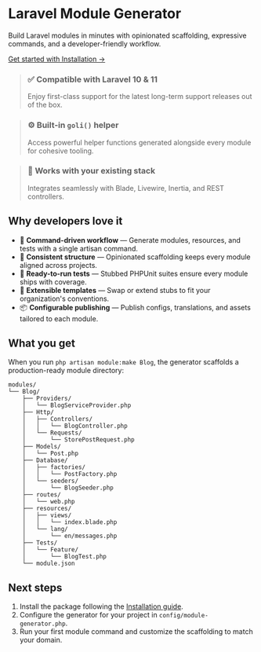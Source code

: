 # Laravel Module Generator

Build Laravel modules in minutes with opinionated scaffolding, expressive commands, and a developer-friendly workflow.

[Get started with Installation →](./installation.md)

> ### ✅ Compatible with Laravel 10 & 11
> Enjoy first-class support for the latest long-term support releases out of the box.

> ### ⚙️ Built-in `goli()` helper
> Access powerful helper functions generated alongside every module for cohesive tooling.

> ### 🧩 Works with your existing stack
> Integrates seamlessly with Blade, Livewire, Inertia, and REST controllers.

## Why developers love it

<div class="feature-grid">

- 🎯 **Command-driven workflow** — Generate modules, resources, and tests with a single artisan command.
- 🧱 **Consistent structure** — Opinionated scaffolding keeps every module aligned across projects.
- 🧪 **Ready-to-run tests** — Stubbed PHPUnit suites ensure every module ships with coverage.
- 🔌 **Extensible templates** — Swap or extend stubs to fit your organization's conventions.
- 📦 **Configurable publishing** — Publish configs, translations, and assets tailored to each module.

</div>

## What you get

When you run `php artisan module:make Blog`, the generator scaffolds a production-ready module directory:

```text
modules/
└── Blog/
    ├── Providers/
    │   └── BlogServiceProvider.php
    ├── Http/
    │   ├── Controllers/
    │   │   └── BlogController.php
    │   └── Requests/
    │       └── StorePostRequest.php
    ├── Models/
    │   └── Post.php
    ├── Database/
    │   ├── factories/
    │   │   └── PostFactory.php
    │   └── seeders/
    │       └── BlogSeeder.php
    ├── routes/
    │   └── web.php
    ├── resources/
    │   ├── views/
    │   │   └── index.blade.php
    │   └── lang/
    │       └── en/messages.php
    ├── Tests/
    │   └── Feature/
    │       └── BlogTest.php
    └── module.json
```

## Next steps

1. Install the package following the [Installation guide](./installation.md).
2. Configure the generator for your project in `config/module-generator.php`.
3. Run your first module command and customize the scaffolding to match your domain.

